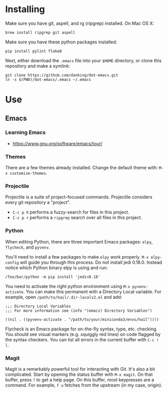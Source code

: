 # Installing

Make sure you have git, aspell, and rg (ripgrep) installed. On Mac OS X:
```
brew install ripgrep git aspell
```

Make sure you have these python packages installed:
```
pip install pylint flake8
```

Next, either download the `.emacs` file into your `$HOME` directory, or clone this repository and make a
symlink:
```
git clone https://github.com/danking/dot-emacs.git
ln -s $(PWD)/dot-emacs/.emacs ~/.emacs
```

# Use
## Emacs
### Learning Emacs
- https://www.gnu.org/software/emacs/tour/

### Themes
There are a few themes already installed. Change the default theme with: `M-x customize-themes`.

### Projectile
Projectile is a suite of project-focused commands. Projectile considers every git repository a
"project".

- `C-c p h` performs a fuzzy-search for files in this project.
- `C-c p r` performs a `ripgrep` search over all files in this project.

### Python
When editing Python, there are three important Emacs packages: `elpy`, `flycheck`, and `pyvenv`.

You'll need to install a few packages to make `elpy` work properly. `M-x elpy-config` will guide you
through this process. Do not install jedi 0.18.0. Instead notice which Python binary elpy is using
and run:

```
/foo/bar/python -m pip install 'jedi<0.18'
```

You need to activate the right python environment using `M-x pyvenv-activate`. You can make this
permanent with a Directory Local variable. For example, open `/path/to/hail/.dir-locals2.el` and add:

```
;;; Directory Local Variables
;;; For more information see (info "(emacs) Directory Variables")

((nil . ((pyvenv-activate . "/path/to/your/miniconda3/envs/hail"))))
```

Flycheck is an Emacs package for on-the-fly syntax, type, etc. checking. You should see visual
markers (e.g. squiggly red lines) on code flagged by the syntax checkers. You can list all errors in
the current buffer with `C-c ! l`.


### Magit
Magit is a remarkably powerful tool for interacting with Git. It's also a bit complicated. Start by
opening the status buffer with `M-x magit`. On that buffer, press `?` to get a help page. On this
buffer, most keypresses are a command. For example, `f u` fetches from the upstream (in my case,
origin).
